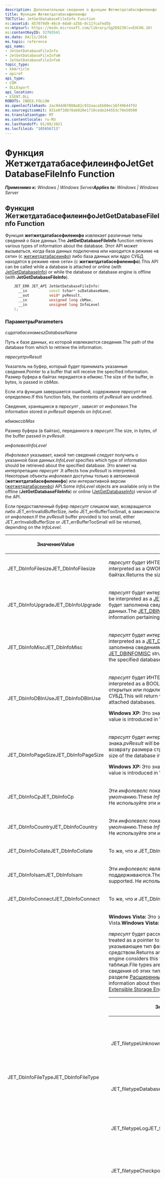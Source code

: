 ```yaml
---
description: Дополнительные сведения о функции Жетжетдатабасефилеинфо
title: Функция Жетжетдатабасефилеинфо
TOCTitle: JetGetDatabaseFileInfo Function
ms:assetid: 457079d9-46c9-4da0-a35b-0c11fca7ed5b
ms:mtpsurl: https://msdn.microsoft.com/library/Gg269239(v=EXCHG.10)
ms:contentKeyID: 32765541
ms.date: 04/11/2016
ms.topic: reference
api_name:
- JetGetDatabaseFileInfo
- JetGetDatabaseFileInfoW
- JetGetDatabaseFileInfoA
topic_type:
- kbArticle
- apiref
api_type:
- COM
- DLLExport
api_location:
- ESENT.DLL
ROBOTS: INDEX,FOLLOW
ms.openlocfilehash: 2ac94dd6f088a82c932aaca5b60ec16f49644f92
ms.sourcegitcommit: 831e8f3db78ab820e1710cede244553c70e50500
ms.translationtype: MT
ms.contentlocale: ru-RU
ms.lasthandoff: 01/08/2021
ms.locfileid: "105656713"
---
```

# <a name="jetgetdatabasefileinfo-function"></a><span data-ttu-id="3165b-103">Функция Жетжетдатабасефилеинфо</span><span class="sxs-lookup"><span data-stu-id="3165b-103">JetGetDatabaseFileInfo Function</span></span>


<span data-ttu-id="3165b-104">_**Применимо к:** Windows | Windows Server_</span><span class="sxs-lookup"><span data-stu-id="3165b-104">_**Applies to:** Windows | Windows Server_</span></span>

## <a name="jetgetdatabasefileinfo-function"></a><span data-ttu-id="3165b-105">Функция Жетжетдатабасефилеинфо</span><span class="sxs-lookup"><span data-stu-id="3165b-105">JetGetDatabaseFileInfo Function</span></span>

<span data-ttu-id="3165b-106">Функция **жетжетдатабасефилеинфо** извлекает различные типы сведений о базе данных.</span><span class="sxs-lookup"><span data-stu-id="3165b-106">The **JetGetDatabaseFileInfo** function retrieves various types of information about the database.</span></span> <span data-ttu-id="3165b-107">Этот API может вызываться, когда база данных подключена или находится в режиме «в сети» (с [жетжетдатабасеинфо](./jetgetdatabaseinfo-function.md)) либо база данных или ядро СУБД находятся в режиме «вне сети» (с **жетжетдатабасефилеинфо**).</span><span class="sxs-lookup"><span data-stu-id="3165b-107">This API can be called while a database is attached or online (with [JetGetDatabaseInfo](./jetgetdatabaseinfo-function.md)) or while the database or database engine is offline (with **JetGetDatabaseFileInfo**).</span></span>

```cpp
    JET_ERR JET_API JetGetDatabaseFileInfo(
      __in          const tchar* szDatabaseName,
      __out         void* pvResult,
      __in          unsigned long cbMax,
      __in          unsigned long InfoLevel
    );
```

### <a name="parameters"></a><span data-ttu-id="3165b-108">Параметры</span><span class="sxs-lookup"><span data-stu-id="3165b-108">Parameters</span></span>

<span data-ttu-id="3165b-109">*сздатабасенаме*</span><span class="sxs-lookup"><span data-stu-id="3165b-109">*szDatabaseName*</span></span>

<span data-ttu-id="3165b-110">Путь к базе данных, из которой извлекаются сведения.</span><span class="sxs-lookup"><span data-stu-id="3165b-110">The path of the database from which to retrieve the information.</span></span>

<span data-ttu-id="3165b-111">*пвресулт*</span><span class="sxs-lookup"><span data-stu-id="3165b-111">*pvResult*</span></span>

<span data-ttu-id="3165b-112">Указатель на буфер, который будет принимать указанные сведения.</span><span class="sxs-lookup"><span data-stu-id="3165b-112">Pointer to a buffer that will receive the specified information.</span></span> <span data-ttu-id="3165b-113">Размер буфера в байтах передается в *кбмакс*.</span><span class="sxs-lookup"><span data-stu-id="3165b-113">The size of the buffer, in bytes, is passed in *cbMax*.</span></span>

<span data-ttu-id="3165b-114">Если эта функция завершается ошибкой, содержимое *пвресулт* не определено.</span><span class="sxs-lookup"><span data-stu-id="3165b-114">If this function fails, the contents of *pvResult* are undefined.</span></span>

<span data-ttu-id="3165b-115">Сведения, хранящиеся в *пвресулт* , зависят от *инфолевел*.</span><span class="sxs-lookup"><span data-stu-id="3165b-115">The information stored in *pvResult* depends on *InfoLevel*.</span></span>

<span data-ttu-id="3165b-116">*кбмакс*</span><span class="sxs-lookup"><span data-stu-id="3165b-116">*cbMax*</span></span>

<span data-ttu-id="3165b-117">Размер буфера (в байтах), переданного в *пвресулт*.</span><span class="sxs-lookup"><span data-stu-id="3165b-117">The size, in bytes, of the buffer passed in *pvResult*.</span></span>

<span data-ttu-id="3165b-118">*инфолевел*</span><span class="sxs-lookup"><span data-stu-id="3165b-118">*InfoLevel*</span></span>

<span data-ttu-id="3165b-119">*Инфолевел* указывает, какой тип сведений следует получить о указанной базе данных.</span><span class="sxs-lookup"><span data-stu-id="3165b-119">*InfoLevel* specifies which type of information should be retrieved about the specified database.</span></span> <span data-ttu-id="3165b-120">Это влияет на интерпретацию *пвресулт* .</span><span class="sxs-lookup"><span data-stu-id="3165b-120">It affects how *pvResult* is interpreted.</span></span> <span data-ttu-id="3165b-121">Некоторые объекты *инфолевел* доступны только в автономной (**жетжетдатабасефилеинфо**) или интерактивной версии ([жетжетдатабасеинфо](./jetgetdatabaseinfo-function.md)) API.</span><span class="sxs-lookup"><span data-stu-id="3165b-121">Some *InfoLevel* objects are available only in the offline (**JetGetDatabaseFileInfo**) or online ([JetGetDatabaseInfo](./jetgetdatabaseinfo-function.md)) version of the API.</span></span>

<span data-ttu-id="3165b-122">Если предоставленный буфер *пвресулт* слишком мал, возвращается либо JET_errInvalidBufferSize, либо JET_errBufferTooSmall, в зависимости от *инфолевел*.</span><span class="sxs-lookup"><span data-stu-id="3165b-122">If the *pvResult* buffer provided is too small, either JET_errInvalidBufferSize or JET_errBufferTooSmall will be returned, depending on the *InfoLevel*.</span></span>

<table>
<colgroup>
<col style="width: 50%" />
<col style="width: 50%" />
</colgroup>
<thead>
<tr class="header">
<th><p><span data-ttu-id="3165b-123">Значение</span><span class="sxs-lookup"><span data-stu-id="3165b-123">Value</span></span></p></th>
<th><p><span data-ttu-id="3165b-124">Значение</span><span class="sxs-lookup"><span data-stu-id="3165b-124">Meaning</span></span></p></th>
</tr>
</thead>
<tbody>
<tr class="odd">
<td><p><span data-ttu-id="3165b-125">JET_DbInfoFilesize</span><span class="sxs-lookup"><span data-stu-id="3165b-125">JET_DbInfoFilesize</span></span></p></td>
<td><p><span data-ttu-id="3165b-126"><em>пвресулт</em> будет ИНТЕРПРЕТИРОВАН как QWORD (8 байт).</span><span class="sxs-lookup"><span data-stu-id="3165b-126"><em>pvResult</em> will be interpreted as a QWORD (8 bytes).</span></span> <span data-ttu-id="3165b-127">Возвращает размер базы данных в байтах.</span><span class="sxs-lookup"><span data-stu-id="3165b-127">Returns the size of the database in bytes.</span></span></p></td>
</tr>
<tr class="even">
<td><p><span data-ttu-id="3165b-128">JET_DbInfoUpgrade</span><span class="sxs-lookup"><span data-stu-id="3165b-128">JET_DbInfoUpgrade</span></span></p></td>
<td><p><span data-ttu-id="3165b-129"><em>пвресулт</em> будет интерпретирован как <a href="gg294114(v=exchg.10).md">JET_DBINFOUPGRADE</a>.</span><span class="sxs-lookup"><span data-stu-id="3165b-129"><em>pvResult</em> will be interpreted as a <a href="gg294114(v=exchg.10).md">JET_DBINFOUPGRADE</a>.</span></span> <span data-ttu-id="3165b-130">Структура <a href="gg294114(v=exchg.10).md">JET_DBINFOUPGRADE</a> будет заполнена сведениями, относящимися к указанной базе данных.</span><span class="sxs-lookup"><span data-stu-id="3165b-130">The <a href="gg294114(v=exchg.10).md">JET_DBINFOUPGRADE</a> structure will be populated with information pertaining to the specified database.</span></span></p></td>
</tr>
<tr class="odd">
<td><p><span data-ttu-id="3165b-131">JET_DbInfoMisc</span><span class="sxs-lookup"><span data-stu-id="3165b-131">JET_DbInfoMisc</span></span></p></td>
<td><p><span data-ttu-id="3165b-132"><em>пвресулт</em> будет интерпретирован как <a href="gg294147(v=exchg.10).md">JET_DBINFOMISC</a>.</span><span class="sxs-lookup"><span data-stu-id="3165b-132"><em>pvResult</em> will be interpreted as a <a href="gg294147(v=exchg.10).md">JET_DBINFOMISC</a>.</span></span> <span data-ttu-id="3165b-133">Структура <a href="gg294147(v=exchg.10).md">JET_DBINFOMISC</a> будет заполнена сведениями, относящимися к указанной базе данных.</span><span class="sxs-lookup"><span data-stu-id="3165b-133">The <a href="gg294147(v=exchg.10).md">JET_DBINFOMISC</a> structure will be populated with information pertaining to the specified database.</span></span></p></td>
</tr>
<tr class="even">
<td><p><span data-ttu-id="3165b-134">JET_DbInfoDBInUse</span><span class="sxs-lookup"><span data-stu-id="3165b-134">JET_DbInfoDBInUse</span></span></p></td>
<td><p><span data-ttu-id="3165b-135"><em>пвресулт</em> будет ИНТЕРПРЕТИРОВАН как bool (4 байта).</span><span class="sxs-lookup"><span data-stu-id="3165b-135"><em>pvResult</em> will be interpreted as a BOOL (4 bytes).</span></span> <span data-ttu-id="3165b-136">Это приведет к возвращению наличия открытых или подключенных баз данных в настоящий момент в ядре СУБД.</span><span class="sxs-lookup"><span data-stu-id="3165b-136">This will return whether the database engine currently has any open or attached databases.</span></span></p>
<p><span data-ttu-id="3165b-137"><strong>Windows XP:  </strong> Это значение вводится в Windows XP.</span><span class="sxs-lookup"><span data-stu-id="3165b-137"><strong>Windows XP:  </strong>This value is introduced in Windows XP.</span></span></p></td>
</tr>
<tr class="odd">
<td><p><span data-ttu-id="3165b-138">JET_DbInfoPageSize</span><span class="sxs-lookup"><span data-stu-id="3165b-138">JET_DbInfoPageSize</span></span></p></td>
<td><p><span data-ttu-id="3165b-139"><em>пвресулт</em> будет интерпретироваться как длинное целое без знака.</span><span class="sxs-lookup"><span data-stu-id="3165b-139"><em>pvResult</em> will be interpreted as a unsigned long.</span></span> <span data-ttu-id="3165b-140">Это приведет к возврату размера страницы базы данных в байтах.</span><span class="sxs-lookup"><span data-stu-id="3165b-140">This will return the page size of the database in bytes.</span></span></p>
<p><span data-ttu-id="3165b-141"><strong>Windows XP:  </strong> Это значение вводится в Windows XP.</span><span class="sxs-lookup"><span data-stu-id="3165b-141"><strong>Windows XP:  </strong>This value is introduced in Windows XP.</span></span></p></td>
</tr>
<tr class="even">
<td><p><span data-ttu-id="3165b-142">JET_DbInfoCp</span><span class="sxs-lookup"><span data-stu-id="3165b-142">JET_DbInfoCp</span></span></p></td>
<td><p><span data-ttu-id="3165b-143">Эти <em>инфолевелс</em> пока не поддерживаются и возвращают значения по умолчанию.</span><span class="sxs-lookup"><span data-stu-id="3165b-143">These <em>InfoLevels</em> are not yet supported and return default values.</span></span> <span data-ttu-id="3165b-144">Не используйте эти <em>инфолевелс</em>.</span><span class="sxs-lookup"><span data-stu-id="3165b-144">Do not use these <em>InfoLevels</em>.</span></span></p></td>
</tr>
<tr class="odd">
<td><p><span data-ttu-id="3165b-145">JET_DbInfoCountry</span><span class="sxs-lookup"><span data-stu-id="3165b-145">JET_DbInfoCountry</span></span></p></td>
<td><p><span data-ttu-id="3165b-146">Эти <em>инфолевелс</em> пока не поддерживаются и возвращают значения по умолчанию.</span><span class="sxs-lookup"><span data-stu-id="3165b-146">These <em>InfoLevels</em> are not yet supported and return default values.</span></span> <span data-ttu-id="3165b-147">Не используйте эти <em>инфолевелс</em>.</span><span class="sxs-lookup"><span data-stu-id="3165b-147">Do not use these <em>InfoLevels</em>.</span></span></p></td>
</tr>
<tr class="even">
<td><p><span data-ttu-id="3165b-148">JET_DbInfoCollate</span><span class="sxs-lookup"><span data-stu-id="3165b-148">JET_DbInfoCollate</span></span></p></td>
<td><p><span data-ttu-id="3165b-149">То же, что и JET_DbInfoCp.</span><span class="sxs-lookup"><span data-stu-id="3165b-149">Same as JET_DbInfoCp.</span></span></p></td>
</tr>
<tr class="odd">
<td><p><span data-ttu-id="3165b-150">JET_DbInfoIsam</span><span class="sxs-lookup"><span data-stu-id="3165b-150">JET_DbInfoIsam</span></span></p></td>
<td><p><span data-ttu-id="3165b-151">Эти <em>инфолевелс</em> являются устаревшими и сейчас не поддерживаются.</span><span class="sxs-lookup"><span data-stu-id="3165b-151">These <em>InfoLevels</em> are deprecated and are not currently supported.</span></span> <span data-ttu-id="3165b-152">Не используйте эти <em>инфолевелс</em>.</span><span class="sxs-lookup"><span data-stu-id="3165b-152">Do not use these <em>InfoLevels</em>.</span></span></p></td>
</tr>
<tr class="even">
<td><p><span data-ttu-id="3165b-153">JET_DbInfoConnect</span><span class="sxs-lookup"><span data-stu-id="3165b-153">JET_DbInfoConnect</span></span></p></td>
<td><p><span data-ttu-id="3165b-154">То же, что и JET_DbInfoIsam.</span><span class="sxs-lookup"><span data-stu-id="3165b-154">Same as JET_DbInfoIsam.</span></span></p></td>
</tr>
<tr class="odd">
<td><p><span data-ttu-id="3165b-155">JET_DbInfoFileType</span><span class="sxs-lookup"><span data-stu-id="3165b-155">JET_DbInfoFileType</span></span></p></td>
<td><p><span data-ttu-id="3165b-156"><strong>Windows Vista:  </strong> Это значение <em>инфолевел</em> введено в Windows Vista.</span><span class="sxs-lookup"><span data-stu-id="3165b-156"><strong>Windows Vista:  </strong>This <em>InfoLevel</em> value is introduced in Windows Vista.</span></span></p>
<p><span data-ttu-id="3165b-157"><em>пвресулт</em> будет рассматриваться как указатель на DWORD.</span><span class="sxs-lookup"><span data-stu-id="3165b-157"><em>pvResult</em> will be treated as a pointer to a DWORD.</span></span> <span data-ttu-id="3165b-158">Возвращает значение перечисления, указывающее тип файла, который подсистема считает этим средством.</span><span class="sxs-lookup"><span data-stu-id="3165b-158">Returns an enumeration value, indicating what kind of file the engine considers this to be.</span></span> <span data-ttu-id="3165b-159">Типы файлов перечислены в следующей таблице.</span><span class="sxs-lookup"><span data-stu-id="3165b-159">File types are listed in the following table.</span></span> <span data-ttu-id="3165b-160">Дополнительные сведения об этих типах файлов и их использовании в подсистеме см. в разделе <a href="gg294069(v=exchg.10).md">Расширенные файлы подсистемы хранилища</a>.</span><span class="sxs-lookup"><span data-stu-id="3165b-160">For more information about these types of files and their usage to the engine, see <a href="gg294069(v=exchg.10).md">Extensible Storage Engine Files</a>.</span></span></p>
<div class="tableSection">
<table>
<colgroup>
<col style="width: 50%" />
<col style="width: 50%" />
</colgroup>
<thead>
<tr class="header">
<th><p><span data-ttu-id="3165b-161">Значение</span><span class="sxs-lookup"><span data-stu-id="3165b-161">Value</span></span></p></th>
<th><p><span data-ttu-id="3165b-162">Значение</span><span class="sxs-lookup"><span data-stu-id="3165b-162">Meaning</span></span></p></th>
</tr>
</thead>
<tbody>
<tr class="odd">
<td><p><span data-ttu-id="3165b-163">JET_filetypeUnknown</span><span class="sxs-lookup"><span data-stu-id="3165b-163">JET_filetypeUnknown</span></span></p></td>
<td><p><span data-ttu-id="3165b-164">Тип файла неизвестен или не является типом файла ESE.</span><span class="sxs-lookup"><span data-stu-id="3165b-164">The type of file is unknown, or not an ESE file type.</span></span></p></td>
</tr>
<tr class="even">
<td><p><span data-ttu-id="3165b-165">JET_filetypeDatabase</span><span class="sxs-lookup"><span data-stu-id="3165b-165">JET_filetypeDatabase</span></span></p></td>
<td><p><span data-ttu-id="3165b-166">Файл является файлом базы данных.</span><span class="sxs-lookup"><span data-stu-id="3165b-166">The file is a database file.</span></span></p></td>
</tr>
<tr class="odd">
<td><p><span data-ttu-id="3165b-167">JET_filetypeLog</span><span class="sxs-lookup"><span data-stu-id="3165b-167">JET_filetypeLog</span></span></p></td>
<td><p><span data-ttu-id="3165b-168">Файл является файлом журнала транзакций.</span><span class="sxs-lookup"><span data-stu-id="3165b-168">The file is a transaction log file.</span></span></p></td>
</tr>
<tr class="even">
<td><p><span data-ttu-id="3165b-169">JET_filetypeCheckpoint</span><span class="sxs-lookup"><span data-stu-id="3165b-169">JET_filetypeCheckpoint</span></span></p></td>
<td><p><span data-ttu-id="3165b-170">Файл является файлом контрольных точек.</span><span class="sxs-lookup"><span data-stu-id="3165b-170">The file is a checkpoint file.</span></span></p></td>
</tr>
<tr class="odd">
<td><p><span data-ttu-id="3165b-171">JET_filetypeTempDatabase</span><span class="sxs-lookup"><span data-stu-id="3165b-171">JET_filetypeTempDatabase</span></span></p></td>
<td><p><span data-ttu-id="3165b-172">Файл является временным файлом базы данных.</span><span class="sxs-lookup"><span data-stu-id="3165b-172">The file is a temporary database file.</span></span></p></td>
</tr>
</tbody>
</table>

</div></td>
</tr>
</tbody>
</table>


### <a name="return-value"></a><span data-ttu-id="3165b-173">Возвращаемое значение</span><span class="sxs-lookup"><span data-stu-id="3165b-173">Return Value</span></span>

<span data-ttu-id="3165b-174">Эта функция возвращает [JET_ERR](./jet-err.md) DataType с одним из следующих кодов возврата.</span><span class="sxs-lookup"><span data-stu-id="3165b-174">This function returns the [JET_ERR](./jet-err.md) datatype with one of the following return codes.</span></span> <span data-ttu-id="3165b-175">Дополнительные сведения о возможных ошибках ESE см. в разделе [ошибки подсистемы хранилища](./extensible-storage-engine-errors.md) и [Параметры обработки ошибок](./error-handling-parameters.md).</span><span class="sxs-lookup"><span data-stu-id="3165b-175">For more information about the possible ESE errors, see [Extensible Storage Engine Errors](./extensible-storage-engine-errors.md) and [Error Handling Parameters](./error-handling-parameters.md).</span></span>

<table>
<colgroup>
<col style="width: 50%" />
<col style="width: 50%" />
</colgroup>
<thead>
<tr class="header">
<th><p><span data-ttu-id="3165b-176">Код возврата</span><span class="sxs-lookup"><span data-stu-id="3165b-176">Return code</span></span></p></th>
<th><p><span data-ttu-id="3165b-177">Описание</span><span class="sxs-lookup"><span data-stu-id="3165b-177">Description</span></span></p></th>
</tr>
</thead>
<tbody>
<tr class="odd">
<td><p><span data-ttu-id="3165b-178">JET_errSuccess</span><span class="sxs-lookup"><span data-stu-id="3165b-178">JET_errSuccess</span></span></p></td>
<td><p><span data-ttu-id="3165b-179">Операция выполнена успешно.</span><span class="sxs-lookup"><span data-stu-id="3165b-179">The operation completed successfully.</span></span></p></td>
</tr>
<tr class="even">
<td><p><span data-ttu-id="3165b-180">JET_errFeatureNotAvailable</span><span class="sxs-lookup"><span data-stu-id="3165b-180">JET_errFeatureNotAvailable</span></span></p></td>
<td><p><span data-ttu-id="3165b-181">Запрошенный <em>инфолевел</em> был JET_DbInfoIsam.</span><span class="sxs-lookup"><span data-stu-id="3165b-181">The <em>InfoLevel</em> requested was JET_DbInfoIsam.</span></span> <span data-ttu-id="3165b-182">Такой способ связывания не поддерживается.</span><span class="sxs-lookup"><span data-stu-id="3165b-182">This is not supported.</span></span></p></td>
</tr>
<tr class="odd">
<td><p><span data-ttu-id="3165b-183">JET_errBufferTooSmall</span><span class="sxs-lookup"><span data-stu-id="3165b-183">JET_errBufferTooSmall</span></span></p></td>
<td><p><span data-ttu-id="3165b-184">Буфер, указанный в <em>кбмакс</em> , слишком мал для получения требуемой информации.</span><span class="sxs-lookup"><span data-stu-id="3165b-184">The buffer that is given in <em>cbMax</em> is too small for the desired information.</span></span></p></td>
</tr>
<tr class="even">
<td><p><span data-ttu-id="3165b-185">JET_errInvalidBufferSize</span><span class="sxs-lookup"><span data-stu-id="3165b-185">JET_errInvalidBufferSize</span></span></p></td>
<td><p><span data-ttu-id="3165b-186">Буфер, указанный в <em>кбмакс</em> , имеет неправильный размер для требуемой информации.</span><span class="sxs-lookup"><span data-stu-id="3165b-186">The buffer that is given in <em>cbMax</em> is not the correct size for the desired information.</span></span></p></td>
</tr>
<tr class="odd">
<td><p><span data-ttu-id="3165b-187">JET_errInvalidParameter</span><span class="sxs-lookup"><span data-stu-id="3165b-187">JET_errInvalidParameter</span></span></p></td>
<td><p><span data-ttu-id="3165b-188">Один из предоставленных параметров содержит непредвиденное значение, или сочетание нескольких значений параметров привело к непредвиденному результату.</span><span class="sxs-lookup"><span data-stu-id="3165b-188">One of the parameters that was provided contained an unexpected value, or the combination of several parameter values yielded an unexpected result.</span></span> <span data-ttu-id="3165b-189">Эта ошибка будет возвращена <a href="gg294076(v=exchg.10).md">жетжетдатабасеинфо</a> , если предоставленный DBID не является допустимой (присоединенной) базой данных.</span><span class="sxs-lookup"><span data-stu-id="3165b-189">This error will be returned by <a href="gg294076(v=exchg.10).md">JetGetDatabaseInfo</a> when the DBID provided is not a valid (attached) database.</span></span> <span data-ttu-id="3165b-190">Эта ошибка будет возвращена <strong>жетжетдатабасефилеинфо</strong> и <a href="gg294076(v=exchg.10).md">жетжетдатабасеинфо</a> , когда запрошенный <em>инфолевел</em> не поддерживается этой версией функции.</span><span class="sxs-lookup"><span data-stu-id="3165b-190">This error will be returned by <strong>JetGetDatabaseFileInfo</strong> and <a href="gg294076(v=exchg.10).md">JetGetDatabaseInfo</a> when an <em>InfoLevel</em> requested is not supported by that version of the function.</span></span></p></td>
</tr>
</tbody>
</table>


<span data-ttu-id="3165b-191">Если эта функция выполнена, запрошенные данные будут возвращены в выходной буфер.</span><span class="sxs-lookup"><span data-stu-id="3165b-191">If this function succeeds, the requested data will be returned in the output buffer.</span></span>

<span data-ttu-id="3165b-192">Если эта функция завершается ошибкой, выходной буфер будет находиться в неопределенном состоянии.</span><span class="sxs-lookup"><span data-stu-id="3165b-192">If this function fails, the output buffer will be in an undefined state.</span></span>

#### <a name="requirements"></a><span data-ttu-id="3165b-193">Требования</span><span class="sxs-lookup"><span data-stu-id="3165b-193">Requirements</span></span>

<table>
<colgroup>
<col style="width: 50%" />
<col style="width: 50%" />
</colgroup>
<tbody>
<tr class="odd">
<td><p><span data-ttu-id="3165b-194"><strong>Клиент</strong></span><span class="sxs-lookup"><span data-stu-id="3165b-194"><strong>Client</strong></span></span></p></td>
<td><p><span data-ttu-id="3165b-195">Требуется Windows Vista, Windows XP или Windows 2000 Professional.</span><span class="sxs-lookup"><span data-stu-id="3165b-195">Requires Windows Vista, Windows XP, or Windows 2000 Professional.</span></span></p></td>
</tr>
<tr class="even">
<td><p><span data-ttu-id="3165b-196"><strong>Server</strong></span><span class="sxs-lookup"><span data-stu-id="3165b-196"><strong>Server</strong></span></span></p></td>
<td><p><span data-ttu-id="3165b-197">Требуется Windows Server 2008, Windows Server 2003 или Windows 2000 Server.</span><span class="sxs-lookup"><span data-stu-id="3165b-197">Requires Windows Server 2008, Windows Server 2003, or Windows 2000 Server.</span></span></p></td>
</tr>
<tr class="odd">
<td><p><span data-ttu-id="3165b-198"><strong>Header</strong></span><span class="sxs-lookup"><span data-stu-id="3165b-198"><strong>Header</strong></span></span></p></td>
<td><p><span data-ttu-id="3165b-199">Объявлено в ESENT. h.</span><span class="sxs-lookup"><span data-stu-id="3165b-199">Declared in Esent.h.</span></span></p></td>
</tr>
<tr class="even">
<td><p><span data-ttu-id="3165b-200"><strong>Библиотека</strong></span><span class="sxs-lookup"><span data-stu-id="3165b-200"><strong>Library</strong></span></span></p></td>
<td><p><span data-ttu-id="3165b-201">Используйте ESENT. lib.</span><span class="sxs-lookup"><span data-stu-id="3165b-201">Use ESENT.lib.</span></span></p></td>
</tr>
<tr class="odd">
<td><p><span data-ttu-id="3165b-202"><strong>КОМПОНОВКИ</strong></span><span class="sxs-lookup"><span data-stu-id="3165b-202"><strong>DLL</strong></span></span></p></td>
<td><p><span data-ttu-id="3165b-203">Требуется ESENT.dll.</span><span class="sxs-lookup"><span data-stu-id="3165b-203">Requires ESENT.dll.</span></span></p></td>
</tr>
<tr class="even">
<td><p><span data-ttu-id="3165b-204"><strong>Юникод</strong></span><span class="sxs-lookup"><span data-stu-id="3165b-204"><strong>Unicode</strong></span></span></p></td>
<td><p><span data-ttu-id="3165b-205">Реализуется как <strong>жетжетдатабасефилеинфов</strong> (Юникод) и <strong>жетжетдатабасефилеинфоа</strong> (ANSI).</span><span class="sxs-lookup"><span data-stu-id="3165b-205">Implemented as <strong>JetGetDatabaseFileInfoW</strong> (Unicode) and <strong>JetGetDatabaseFileInfoA</strong> (ANSI).</span></span></p></td>
</tr>
</tbody>
</table>


#### <a name="see-also"></a><span data-ttu-id="3165b-206">См. также:</span><span class="sxs-lookup"><span data-stu-id="3165b-206">See Also</span></span>

[<span data-ttu-id="3165b-207">JET_ERR</span><span class="sxs-lookup"><span data-stu-id="3165b-207">JET_ERR</span></span>](./jet-err.md)  
[<span data-ttu-id="3165b-208">JET_DBINFOMISC</span><span class="sxs-lookup"><span data-stu-id="3165b-208">JET_DBINFOMISC</span></span>](./jet-dbinfomisc-structure.md)  
[<span data-ttu-id="3165b-209">JET_DBINFOUPGRADE</span><span class="sxs-lookup"><span data-stu-id="3165b-209">JET_DBINFOUPGRADE</span></span>](./jet-dbinfoupgrade-structure.md)  
[<span data-ttu-id="3165b-210">жетжетдатабасеинфо</span><span class="sxs-lookup"><span data-stu-id="3165b-210">JetGetDatabaseInfo</span></span>](./jetgetdatabaseinfo-function.md)
